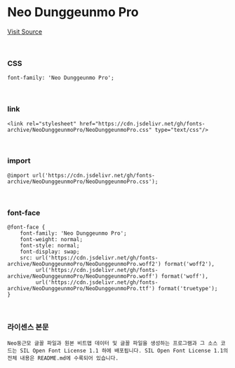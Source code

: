 # Neo Dunggeunmo Pro

[Visit Source](https://github.com/neodgm/neodgm-pro/releases/tag/v1.020)

&nbsp;

### CSS

```
font-family: 'Neo Dunggeunmo Pro';
```

&nbsp;

### link

```
<link rel="stylesheet" href="https://cdn.jsdelivr.net/gh/fonts-archive/NeoDunggeunmoPro/NeoDunggeunmoPro.css" type="text/css"/>
```

&nbsp;

### import

```
@import url('https://cdn.jsdelivr.net/gh/fonts-archive/NeoDunggeunmoPro/NeoDunggeunmoPro.css');
```

&nbsp;

### font-face

```
@font-face {
    font-family: 'Neo Dunggeunmo Pro';
    font-weight: normal;
    font-style: normal;
    font-display: swap;
    src: url('https://cdn.jsdelivr.net/gh/fonts-archive/NeoDunggeunmoPro/NeoDunggeunmoPro.woff2') format('woff2'),
         url('https://cdn.jsdelivr.net/gh/fonts-archive/NeoDunggeunmoPro/NeoDunggeunmoPro.woff') format('woff'),
         url('https://cdn.jsdelivr.net/gh/fonts-archive/NeoDunggeunmoPro/NeoDunggeunmoPro.ttf') format('truetype');
}
```

&nbsp;

### 라이센스 본문

```
Neo둥근모 글꼴 파일과 원본 비트맵 데이터 및 글꼴 파일을 생성하는 프로그램과 그 소스 코드는 SIL Open Font License 1.1 하에 배포됩니다. SIL Open Font License 1.1의 전체 내용은 README.md에 수록되어 있습니다.
```

